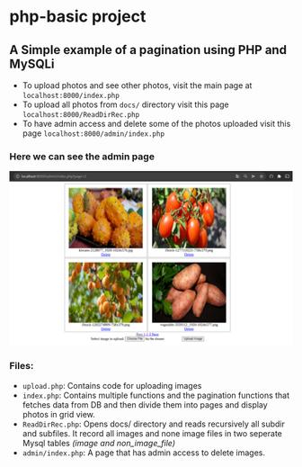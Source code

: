 # php-basic project

## A Simple example of a pagination using PHP and MySQLi
- To upload photos and see other photos, visit the main page at `localhost:8000/index.php`
- To upload all photos from `docs/` directory visit this page `localhost:8000/ReadDirRec.php`
- To have admin access and delete some of the photos uploaded visit this page `localhost:8000/admin/index.php`

### Here we can see the admin page
![screenshot](screenshot.png)
### Files:

- `upload.php`: Contains code for uploading images
- `index.php`: Contains multiple functions and the pagination functions that fetches data from DB and then divide them into pages and display photos in grid view.
- `ReadDirRec.php`: Opens docs/ directory and reads recursively all subdir and subfiles.
It record all images and none image files in two seperate Mysql tables *(image and non_image_file)*
- `admin/index.php`: A page that has admin access to delete images.
